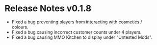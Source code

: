 ﻿# Release Notes v0.1.8

- Fixed a bug preventing players from interacting with cosmetics / colours.
- Fixed a bug causing incorrect customer counts under 4 players.
- Fixed a bug causing MMO Kitchen to display under "Untested Mods".